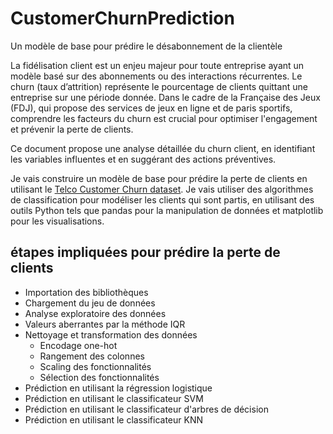 # CustomerChurnPrediction
Un modèle de base pour prédire le désabonnement de la clientèle

La fidélisation client est un enjeu majeur pour toute entreprise ayant un modèle basé sur des abonnements ou des interactions récurrentes. Le churn (taux d’attrition) représente le pourcentage de clients quittant une entreprise sur une période donnée. Dans le cadre de la Française des Jeux (FDJ), qui propose des services de jeux en ligne et de paris sportifs, comprendre les facteurs du churn est crucial pour optimiser l'engagement et prévenir la perte de clients.

Ce document propose une analyse détaillée du churn client, en identifiant les variables influentes et en suggérant des actions préventives.

Je vais construire un modèle de base pour prédire la perte de clients en utilisant le [Telco Customer Churn dataset](https://www.kaggle.com/blastchar/telco-customer-churn). Je vais utiliser des algorithmes de classification pour modéliser les clients qui sont partis, en utilisant des outils Python tels que pandas pour la manipulation de données et matplotlib pour les visualisations.

## étapes impliquées pour prédire la perte de clients
- Importation des bibliothèques
- Chargement du jeu de données
- Analyse exploratoire des données
- Valeurs aberrantes par la méthode IQR
- Nettoyage et transformation des données
    - Encodage one-hot
    - Rangement des colonnes
    - Scaling des fonctionnalités
    - Sélection des fonctionnalités
- Prédiction en utilisant la régression logistique
- Prédiction en utilisant le classificateur SVM
- Prédiction en utilisant le classificateur d'arbres de décision
- Prédiction en utilisant le classificateur KNN
